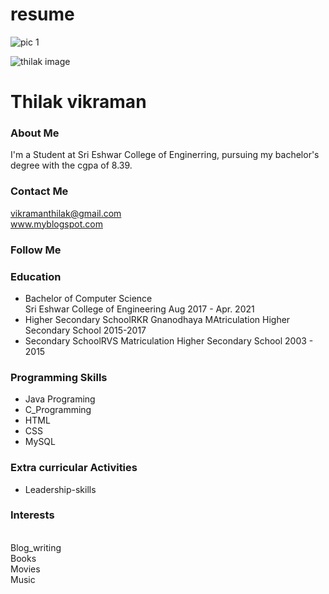 # resume
<!--<!doctype html>
<html>
<head>
<style>
body {
  -webkit-box-sizing: border-box;
  -moz-box-sizing: border-box;
  box-sizing: border-box;
  margin: 0;
  padding: 0;
  -webkit-transition: 0.5s;
  transition: 0.5s;
  background: $white;
  cursor: default;
  font-family: "Montserrat", sans-serif;
  font-size: 14px;
}

a {
  text-decoration: none;
  color: $white;
  display: block;
  transition-duration: 0.3s;
}
skills-prog.fas fa-code{
  margin-bottom: 8px;
  display: flex;
  align-items: center;
  transition-duration: 0.3s;
}

p.child,p.School-life,p.college,p.blogger
{
space-intend:1px;
word-spacing:2px;
word-break:break-all;
}
img{
border-radius:50%;
padding:40px;
align:centre;
}
h2,h3
{
color: white;
  text-shadow: 2px 2px 4px #000000;
}
</style>

</head>!-->
![pic 1](https://user-images.githubusercontent.com/52696573/85228546-99693f80-b401-11ea-8e30-b1bf6a13a9ed.jpg)

<body>
<div id="resume">
  <div id="base">
    <div id="profile">
      <div id="photo">
        <img src="pic 1.jpg" alt="thilak image">
        <i class="fas fa-rocket"></i>
      </div>
      <div class="info">
        <h1 class="name">Thilak vikraman</h1>
      </div>
    </div>
    <div class="about">
      <h3>About Me</h3>I'm a Student at Sri Eshwar College of Enginerring, pursuing my bachelor's degree with the cgpa of 8.39. </div>
    <div class="contact">
      <h3>Contact Me</h3>
      <div class="email"><a href="vikramanthilak@gmail.com"><span>vikramanthilak@gmail.com</span></a></div>
      <div class="website"><a href="http://thagohm.blogspot.com"> www.myblogspot.com</a></div>
    </div>
    <div class="follow">
      <h3>Follow Me</h3>
      <div class="box">
        <a href="https://www.instagram.com/thilak_tentative/" target="_blank"><i class="fab fa-instagram "></i></a>
        <a href="https://www.linkedin.com/in/Thilak vikraman/" target="_blank"><i class="fab fa-linkedin"></i></a>
      </div>
    </div>
  </div>
  <div class="func">
    <div class="edu">
      <h3><i class="fa fa-graduation-cap"></i>Education</h3>
      <ul>
        <li><span>Bachelor of Computer Science<br>Sri Eshwar College of Engineering</span> Aug 2017 - Apr. 2021</li>
        <li><span>Higher Secondary School</span>RKR Gnanodhaya MAtriculation Higher Secondary School 2015-2017</li>
        <li><span>Secondary School</span>RVS Matriculation Higher Secondary School 2003 - 2015</li>
      </ul>
    </div>
    <div class="skills-prog">
      <h3><i class="fas fa-code"></i>Programming Skills</h3>
      <ul>
        <li data-percent="95"><span>Java Programing</span>
          <div class="skills-bar">
            <div class="bar"></div>
          </div>
        </li>
        <li data-percent="90"><span>C_Programming</span>
          <div class="skills-bar">
            <div class="bar"></div>
          </div>
        </li>
        <li data-percent="60"><span>HTML</span>
          <div class="skills-bar">
            <div class="bar"></div>
          </div>
        </li>
        <li data-percent="50"><span>CSS</span>
          <div class="skills-bar">
            <div class="bar"></div>
          </div>
        </li>
        <li data-percent="40"><span>MySQL</span>
          <div class="skills-bar">
            <div class="bar"></div>
          </div>
        </li>
      </ul>
    </div>
    <div class="">
      <h3><i class="fas fa-code"></i>Extra curricular Activities</h3>
      <ul>
        <li data-percent="95"><span>Leadership-skills</span>
          <div class="skills-bar">
            <div class="bar"></div>
          </div>
        </li>
      </ul>
   </div>
    <div class="interests">
      <h3><i class="fas fa-star"></i>Interests</h3>
      <div class="interests-items"><br>
        <div class="art"><i class="fas fa-palette"></i><span> Blog_writing</span></div>
        <div class="art"><i class="fas fa-book"></i><span> Books</span></div>
        <div class="movies"><i class="fas fa-film"></i><span> Movies</span></div>
        <div class="music"><i class="fas fa-headphones"></i> <span>Music</span></div>
      </div>
    </div>
  </div>
</div>
</body>
